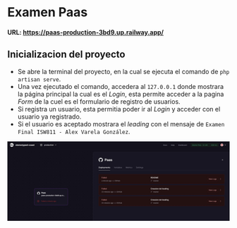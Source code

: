 # Examen Paas

#### URL: https://paas-production-3bd9.up.railway.app/


## Inicializacion del proyecto
* Se abre la terminal del proyecto, en la cual se ejecuta el comando de `php artisan serve`.
* Una vez ejecutado el comando, accedera al `127.0.0.1` donde mostrara la página principal la cual es el _Login_, esta permite acceder a la pagina _Form_ de la cuel es el formulario de registro de usuarios.
* Si registra un usuario, esta permitia poder ir al _Login_ y acceder con el usuario ya registrado.
* Si el usuario es aceptado mostrara el _leading_ con el mensaje de `Examen Final ISW811 - Alex Varela González`.

![Callenge](./img/Evidencia.jpg)
